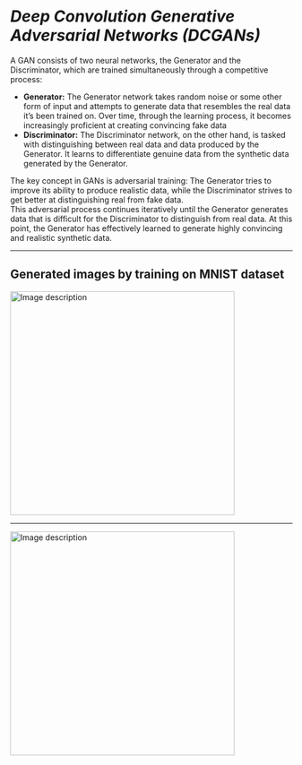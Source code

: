 # ***Deep Convolution Generative Adversarial Networks (DCGANs)***

A GAN consists of two neural networks, the Generator and the Discriminator, which are trained simultaneously through a competitive process:

- **Generator:** The Generator network takes random noise or some other form of input and attempts to generate data that resembles the real data it’s been trained on. Over time, through the learning process, it becomes increasingly proficient at creating convincing fake data
- **Discriminator:** The Discriminator network, on the other hand, is tasked with distinguishing between real data and data produced by the Generator. It learns to differentiate genuine data from the synthetic data generated by the Generator.

The key concept in GANs is adversarial training: The Generator tries to improve its ability to produce realistic data, while the Discriminator strives to get better at distinguishing real from fake data. <br>
This adversarial process continues iteratively until the Generator generates data that is difficult for the Discriminator to distinguish from real data. At this point, the Generator has effectively learned to generate highly convincing and realistic synthetic data. <hr>


## Generated images by training on MNIST dataset
<img src="https://github.com/user-attachments/assets/d1aad58b-ec69-42e5-9238-01cbbd0899c2" alt="Image description" width="400"/> <hr>
<img src="https://github.com/user-attachments/assets/f218f613-0d05-4cac-83da-d416d38c9514" alt="Image description" width="400"/>


